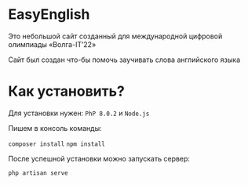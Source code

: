 # EasyEnglish

Это небольшой сайт созданный для международной цифровой олимпиады «Волга-IT’22»

Сайт был создан что-бы помочь заучивать слова английского языка

# Как установить?

Для установки нужен: `PhP 8.0.2` и `Node.js`

Пишем в консоль команды:

`composer install`
`npm install`

После успешной установки можно запускать сервер:

`php artisan serve`
